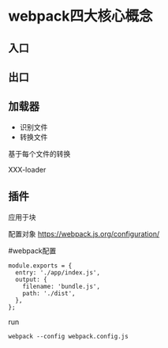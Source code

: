 # webpack四大核心概念

## 入口

## 出口

## 加载器
  * 识别文件
  * 转换文件
  
  基于每个文件的转换

  XXX-loader

## 插件

  应用于块

配置对象
https://webpack.js.org/configuration/


#webpack配置

```
module.exports = {
  entry: './app/index.js',
  output: {
    filename: 'bundle.js',
    path: './dist',
  },
};
```

run
```
webpack --config webpack.config.js
```

